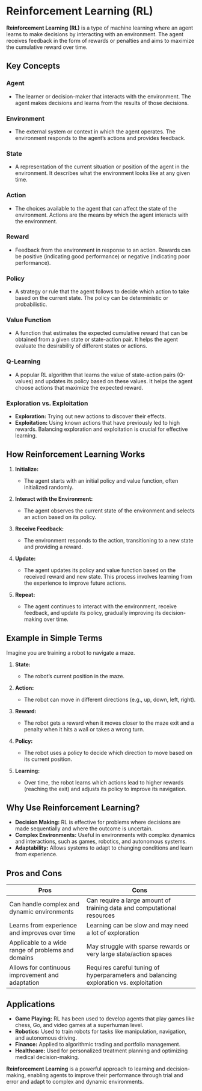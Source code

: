 # Reinforcement Learning (RL)

**Reinforcement Learning (RL)** is a type of machine learning where an agent learns to make decisions by interacting with an environment. The agent receives feedback in the form of rewards or penalties and aims to maximize the cumulative reward over time.

## Key Concepts

### Agent
- The learner or decision-maker that interacts with the environment. The agent makes decisions and learns from the results of those decisions.

### Environment
- The external system or context in which the agent operates. The environment responds to the agent’s actions and provides feedback.

### State
- A representation of the current situation or position of the agent in the environment. It describes what the environment looks like at any given time.

### Action
- The choices available to the agent that can affect the state of the environment. Actions are the means by which the agent interacts with the environment.

### Reward
- Feedback from the environment in response to an action. Rewards can be positive (indicating good performance) or negative (indicating poor performance).

### Policy
- A strategy or rule that the agent follows to decide which action to take based on the current state. The policy can be deterministic or probabilistic.

### Value Function
- A function that estimates the expected cumulative reward that can be obtained from a given state or state-action pair. It helps the agent evaluate the desirability of different states or actions.

### Q-Learning
- A popular RL algorithm that learns the value of state-action pairs (Q-values) and updates its policy based on these values. It helps the agent choose actions that maximize the expected reward.

### Exploration vs. Exploitation
- **Exploration:** Trying out new actions to discover their effects.
- **Exploitation:** Using known actions that have previously led to high rewards. Balancing exploration and exploitation is crucial for effective learning.

## How Reinforcement Learning Works

1. **Initialize:**
   - The agent starts with an initial policy and value function, often initialized randomly.

2. **Interact with the Environment:**
   - The agent observes the current state of the environment and selects an action based on its policy.

3. **Receive Feedback:**
   - The environment responds to the action, transitioning to a new state and providing a reward.

4. **Update:**
   - The agent updates its policy and value function based on the received reward and new state. This process involves learning from the experience to improve future actions.

5. **Repeat:**
   - The agent continues to interact with the environment, receive feedback, and update its policy, gradually improving its decision-making over time.

## Example in Simple Terms

Imagine you are training a robot to navigate a maze.

1. **State:**
   - The robot’s current position in the maze.

2. **Action:**
   - The robot can move in different directions (e.g., up, down, left, right).

3. **Reward:**
   - The robot gets a reward when it moves closer to the maze exit and a penalty when it hits a wall or takes a wrong turn.

4. **Policy:**
   - The robot uses a policy to decide which direction to move based on its current position.

5. **Learning:**
   - Over time, the robot learns which actions lead to higher rewards (reaching the exit) and adjusts its policy to improve its navigation.

## Why Use Reinforcement Learning?

- **Decision Making:** RL is effective for problems where decisions are made sequentially and where the outcome is uncertain.
- **Complex Environments:** Useful in environments with complex dynamics and interactions, such as games, robotics, and autonomous systems.
- **Adaptability:** Allows systems to adapt to changing conditions and learn from experience.

## Pros and Cons

| **Pros**                                        | **Cons**                                        |
|-------------------------------------------------|-------------------------------------------------|
| Can handle complex and dynamic environments     | Can require a large amount of training data and computational resources |
| Learns from experience and improves over time   | Learning can be slow and may need a lot of exploration |
| Applicable to a wide range of problems and domains | May struggle with sparse rewards or very large state/action spaces |
| Allows for continuous improvement and adaptation | Requires careful tuning of hyperparameters and balancing exploration vs. exploitation |

## Applications

- **Game Playing:** RL has been used to develop agents that play games like chess, Go, and video games at a superhuman level.
- **Robotics:** Used to train robots for tasks like manipulation, navigation, and autonomous driving.
- **Finance:** Applied to algorithmic trading and portfolio management.
- **Healthcare:** Used for personalized treatment planning and optimizing medical decision-making.

**Reinforcement Learning** is a powerful approach to learning and decision-making, enabling agents to improve their performance through trial and error and adapt to complex and dynamic environments.

